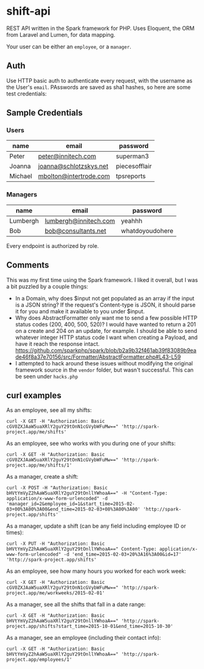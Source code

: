 # shift-api

REST API written in the Spark framework for PHP. Uses Eloquent, the ORM from Laravel and Lumen, for data mapping.

Your user can be either an `employee`, or a `manager`.

## Auth

Use HTTP basic auth to authenticate every request, with the username as the User's `email`. PAsswords are saved as sha1 hashes, so here are some test credentials:

## Sample Credentials

### Users

|name|email|password|
|----|-----|--------|
|Peter|peter@innitech.com|superman3|
|Joanna|joanna@schlotzskys.net|piecesofflair|
|Michael|mbolton@intertrode.com|tpsreports|


### Managers

|name|email|password|
|----|-----|--------|
|Lumbergh|lumbergh@innitech.com|yeahhh|
|Bob|bob@consultants.net|whatdoyoudohere|

Every endpoint is authorized by role.

## Comments

This was my first time using the Spark framework. I liked it overall, but I was a bit puzzled by a couple things:

- In a Domain, why does $input not get populated as an array if the input is a JSON string? If the request's Content-type is JSON, it should parse it for you and make it available to you under $input.
- Why does AbstractFormatter only want me to send a few possible HTTP status codes (200, 400, 500, 520)? I would have wanted to return a 201 on a create and 204 on an update, for example. I should be able to send whatever integer HTTP status code I want when creating a Payload, and have it reach the response intact. https://github.com/sparkphp/spark/blob/b2a9b32f461ab39f83089b9eade46f8a37e70156/src/Formatter/AbstractFormatter.php#L43-L59
- I attempted to hack around these issues without modifying the original framework source in the `vendor` folder, but wasn't successful. This can be seen under `hacks.php`

## curl examples

As an employee, see all my shifts:
```
curl -X GET -H "Authorization: Basic cGV0ZXJAaW5uaXRlY2guY29tOnN1cGVybWFuMw==" 'http://spark-project.app/me/shifts'
```

As an employee, see who works with you during one of your shifts:
```
curl -X GET -H "Authorization: Basic cGV0ZXJAaW5uaXRlY2guY29tOnN1cGVybWFuMw==" 'http://spark-project.app/me/shifts/1'
```

As a manager, create a shift:
```
curl -X POST -H "Authorization: Basic bHVtYmVyZ2hAaW5uaXRlY2guY29tOnllYWhoaA==" -H "Content-Type: application/x-www-form-urlencoded" -d 'manager_id=2&employee_id=1&start_time=2015-02-03+00%3A00%3A00&end_time=2015-02-03+08%3A00%3A00' 'http://spark-project.app/shifts'
```

As a manager, update a shift (can be any field including employee ID or times):
```
curl -X PUT -H "Authorization: Basic bHVtYmVyZ2hAaW5uaXRlY2guY29tOnllYWhoaA==" Content-Type: application/x-www-form-urlencoded" -d 'end_time=2015-02-03+20%3A16%3A00&id=17' 'http://spark-project.app/shifts'
```

As an employee, see how many hours you worked for each work week:
```
curl -X GET -H "Authorization: Basic cGV0ZXJAaW5uaXRlY2guY29tOnN1cGVybWFuMw==" 'http://spark-project.app/me/workweeks/2015-02-01'
```

As a manager, see all the shifts that fall in a date range:
```
curl -X GET -H "Authorization: Basic bHVtYmVyZ2hAaW5uaXRlY2guY29tOnllYWhoaA==" 'http://spark-project.app/shifts?start_time=2015-10-01&end_time=2015-10-30'
```

As a manager, see an employee (including their contact info):
```
curl -X GET -H "Authorization: Basic bHVtYmVyZ2hAaW5uaXRlY2guY29tOnllYWhoaA==" 'http://spark-project.app/employees/1'
```
